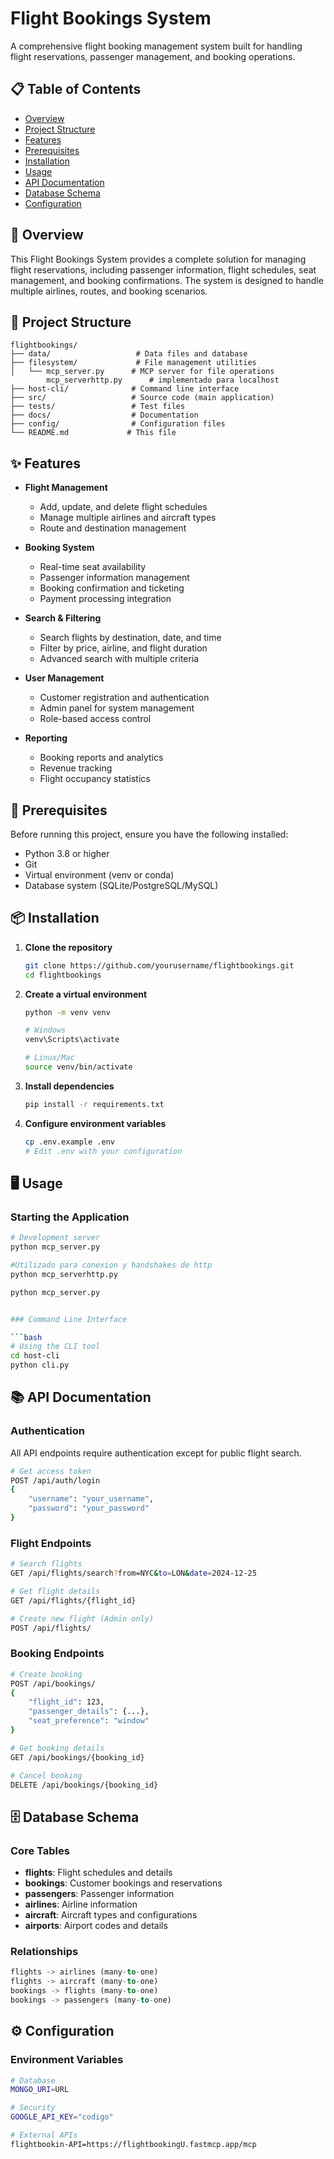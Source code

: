 # Flight Bookings System

A comprehensive flight booking management system built for handling flight reservations, passenger management, and booking operations.

## 📋 Table of Contents

- [Overview](#overview)
- [Project Structure](#project-structure)
- [Features](#features)
- [Prerequisites](#prerequisites)
- [Installation](#installation)
- [Usage](#usage)
- [API Documentation](#api-documentation)
- [Database Schema](#database-schema)
- [Configuration](#configuration)

## 🚀 Overview

This Flight Bookings System provides a complete solution for managing flight reservations, including passenger information, flight schedules, seat management, and booking confirmations. The system is designed to handle multiple airlines, routes, and booking scenarios.

## 📁 Project Structure

```
flightbookings/
├── data/                   # Data files and database
├── filesystem/             # File management utilities
│   └── mcp_server.py      # MCP server for file operations
        mcp_serverhttp.py      # implementado para localhost
├── host-cli/              # Command line interface
├── src/                   # Source code (main application)
├── tests/                 # Test files
├── docs/                  # Documentation
├── config/                # Configuration files
└── README.md             # This file
```

## ✨ Features

- **Flight Management**
  - Add, update, and delete flight schedules
  - Manage multiple airlines and aircraft types
  - Route and destination management

- **Booking System**
  - Real-time seat availability
  - Passenger information management
  - Booking confirmation and ticketing
  - Payment processing integration

- **Search & Filtering**
  - Search flights by destination, date, and time
  - Filter by price, airline, and flight duration
  - Advanced search with multiple criteria

- **User Management**
  - Customer registration and authentication
  - Admin panel for system management
  - Role-based access control

- **Reporting**
  - Booking reports and analytics
  - Revenue tracking
  - Flight occupancy statistics

## 🔧 Prerequisites

Before running this project, ensure you have the following installed:

- Python 3.8 or higher
- Git
- Virtual environment (venv or conda)
- Database system (SQLite/PostgreSQL/MySQL)

## 📦 Installation

1. **Clone the repository**
   ```bash
   git clone https://github.com/yourusername/flightbookings.git
   cd flightbookings
   ```

2. **Create a virtual environment**
   ```bash
   python -m venv venv
   
   # Windows
   venv\Scripts\activate
   
   # Linux/Mac
   source venv/bin/activate
   ```

3. **Install dependencies**
   ```bash
   pip install -r requirements.txt
   ```

5. **Configure environment variables**
   ```bash
   cp .env.example .env
   # Edit .env with your configuration
   ```

## 🖥️ Usage

### Starting the Application

```bash
# Development server
python mcp_server.py

#Utilizado para conexion y handshakes de http
python mcp_serverhttp.py 

python mcp_server.py


### Command Line Interface

```bash
# Using the CLI tool
cd host-cli
python cli.py 


```

## 📚 API Documentation

### Authentication
All API endpoints require authentication except for public flight search.

```bash
# Get access token
POST /api/auth/login
{
    "username": "your_username",
    "password": "your_password"
}
```

### Flight Endpoints

```bash
# Search flights
GET /api/flights/search?from=NYC&to=LON&date=2024-12-25

# Get flight details
GET /api/flights/{flight_id}

# Create new flight (Admin only)
POST /api/flights/
```

### Booking Endpoints

```bash
# Create booking
POST /api/bookings/
{
    "flight_id": 123,
    "passenger_details": {...},
    "seat_preference": "window"
}

# Get booking details
GET /api/bookings/{booking_id}

# Cancel booking
DELETE /api/bookings/{booking_id}
```

## 🗄️ Database Schema

### Core Tables

- **flights**: Flight schedules and details
- **bookings**: Customer bookings and reservations
- **passengers**: Passenger information
- **airlines**: Airline information
- **aircraft**: Aircraft types and configurations
- **airports**: Airport codes and details

### Relationships

```sql
flights -> airlines (many-to-one)
flights -> aircraft (many-to-one)
bookings -> flights (many-to-one)
bookings -> passengers (many-to-one)
```

## ⚙️ Configuration

### Environment Variables

```bash
# Database
MONGO_URI=URL

# Security
GOOGLE_API_KEY="codigo"

# External APIs
flightbookin-API=https://flightbookingU.fastmcp.app/mcp


